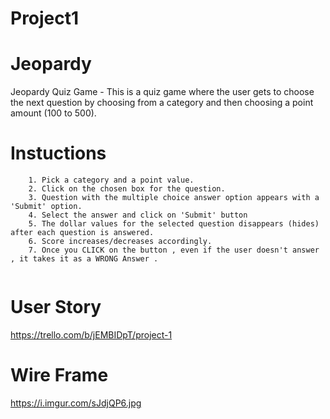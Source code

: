 # Project1
# Jeopardy 

Jeopardy Quiz Game - This is a quiz game where the user gets to choose the next question by choosing from a category and then choosing a point amount (100 to 500). 

# Instuctions 
```
    1. Pick a category and a point value.
    2. Click on the chosen box for the question.
    3. Question with the multiple choice answer option appears with a 'Submit' option.
    4. Select the answer and click on 'Submit' button
    5. The dollar values for the selected question disappears (hides) after each question is answered.
    6. Score increases/decreases accordingly.
    7. Once you CLICK on the button , even if the user doesn't answer , it takes it as a WRONG Answer . 
    
```

# User Story

https://trello.com/b/jEMBIDpT/project-1

# Wire Frame 

https://i.imgur.com/sJdjQP6.jpg

